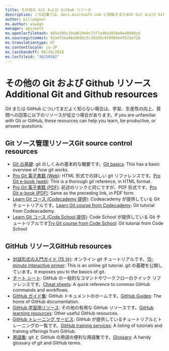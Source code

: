 ```yaml
---
title: その他の Git および Github リソース
description: この記事では、docs.microsoft.com に投稿するための Git および GitHub の学習に関する推奨されるリソースの一覧を示します。
author: billwagner
ms.author: wiwagn
manager: wpickett
ms.openlocfilehash: d45e395c19a0619e0c73f7ad0a3858e0e48098c6
ms.sourcegitcommit: 92aef5ea8bdd692c5c393d5c8f99b9e4f672ef2b
ms.translationtype: HT
ms.contentlocale: ja-JP
ms.lasthandoff: 06/19/2018
ms.locfileid: "36239582"
---
```

# <a name="additional-git-and-github-resources"></a><span data-ttu-id="0df6e-103">その他の Git および Github リソース</span><span class="sxs-lookup"><span data-stu-id="0df6e-103">Additional Git and Github resources</span></span>

<span data-ttu-id="0df6e-104">Git または GitHub についてまだよく知らない場合は、学習、生産性の向上、質問への回答に以下のリソースが役立つ場合があります。</span><span class="sxs-lookup"><span data-stu-id="0df6e-104">If you are unfamiliar with Git or GitHub, these resources can help you learn, be productive, or answer questions.</span></span>

## <a name="git-source-control-resources"></a><span data-ttu-id="0df6e-105">Git ソース管理リソース</span><span class="sxs-lookup"><span data-stu-id="0df6e-105">Git source control resources</span></span>

- <span data-ttu-id="0df6e-106">[Git の基礎](https://go.microsoft.com/fwlink/?linkid=853939): git のしくみの基本的な概要です。</span><span class="sxs-lookup"><span data-stu-id="0df6e-106">[Git basics](https://go.microsoft.com/fwlink/?linkid=853939): This has a basic overview of how git works.</span></span>
- <span data-ttu-id="0df6e-107">[Pro Git 電子書籍 (Web)](https://go.microsoft.com/fwlink/?linkid=853940): HTML 形式での詳しい git リファレンスです。</span><span class="sxs-lookup"><span data-stu-id="0df6e-107">[Pro Git e-book (web)](https://go.microsoft.com/fwlink/?linkid=853940): This is a thorough git reference, in HTML format.</span></span>
- <span data-ttu-id="0df6e-108">[Pro Git 電子書籍 (PDF)](https://progit2.s3.amazonaws.com/en/2016-03-22-f3531/progit-en.1084.pdf): 前述のリンクと同じですが、PDF 形式です。</span><span class="sxs-lookup"><span data-stu-id="0df6e-108">[Pro Git e-book (PDF)](https://progit2.s3.amazonaws.com/en/2016-03-22-f3531/progit-en.1084.pdf): Same as the preceding link, in PDF form.</span></span>
- <span data-ttu-id="0df6e-109">[Learn Git コース (Codecademy 提供)](https://www.codecademy.com/learn/learn-git): Codeacademy が提供している Git チュートリアルです。</span><span class="sxs-lookup"><span data-stu-id="0df6e-109">[Learn Git course from Codecademy](https://www.codecademy.com/learn/learn-git): Git tutorial from Codeacademy.</span></span>
- <span data-ttu-id="0df6e-110">[Learn Git コース (Code School 提供)](https://www.codeschool.com/courses/try-git): Code School が提供している Git チュートリアルです</span><span class="sxs-lookup"><span data-stu-id="0df6e-110">[Try Git course from Code School](https://www.codeschool.com/courses/try-git): Git tutorial from Code School</span></span>

## <a name="github-resources"></a><span data-ttu-id="0df6e-111">GitHub リソース</span><span class="sxs-lookup"><span data-stu-id="0df6e-111">GitHub resources</span></span>

- <span data-ttu-id="0df6e-112">[対話形式の入門ガイド (15 分)](https://try.github.io/): オンライン git チュートリアルです。</span><span class="sxs-lookup"><span data-stu-id="0df6e-112">[15-minute interactive primer](https://try.github.io/): This is an online git tutorial.</span></span> <span data-ttu-id="0df6e-113">git の基礎を公開しています。</span><span class="sxs-lookup"><span data-stu-id="0df6e-113">It exposes you to the basics of git.</span></span>
- <span data-ttu-id="0df6e-114">[チート シート](https://go.microsoft.com/fwlink/?linkid=853941): GitHub の一般的なコマンドやワークフローのクイック リファレンスです。</span><span class="sxs-lookup"><span data-stu-id="0df6e-114">[Cheat sheets](https://go.microsoft.com/fwlink/?linkid=853941): A quick reference to common GitHub commands and workflows.</span></span>
- <span data-ttu-id="0df6e-115">[GitHub ガイド集](https://guides.github.com/): GitHub ドキュメントのホームです。</span><span class="sxs-lookup"><span data-stu-id="0df6e-115">[GitHub Guides](https://guides.github.com/): The home of GitHub documentation.</span></span>
- <span data-ttu-id="0df6e-116">[GitHub 学習用リソース](https://help.github.com/articles/git-and-github-learning-resources/): その他の有用な GitHub リソースです。</span><span class="sxs-lookup"><span data-stu-id="0df6e-116">[GitHub learning resources](https://help.github.com/articles/git-and-github-learning-resources/): Other useful GitHub resources.</span></span>
- <span data-ttu-id="0df6e-117">[GitHub トレーニング サービス](https://services.github.com/training/): GitHub が提供しているチュートリアルとトレーニングの一覧です。</span><span class="sxs-lookup"><span data-stu-id="0df6e-117">[GitHub training services](https://services.github.com/training/): A listing of tutorials and training offerings from GitHub.</span></span>
- <span data-ttu-id="0df6e-118">[用語集](https://help.github.com/articles/github-glossary): git と GitHub の用語の便利な用語集です。</span><span class="sxs-lookup"><span data-stu-id="0df6e-118">[Glossary](https://help.github.com/articles/github-glossary): A handy glossary of git and GitHub terms.</span></span>

